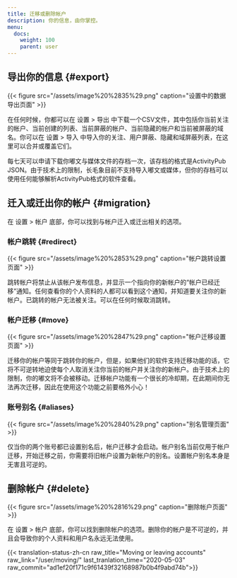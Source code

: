 ```yaml
---
title: 迁移或删除帐户
description: 你的信息，由你掌控。
menu:
  docs:
    weight: 100
    parent: user
---
```


## 导出你的信息 {#export}

{{< figure src="/assets/image%20%2835%29.png" caption="设置中的数据导出页面" >}}

在任何时候，你都可以在 设置 &gt; 导出 中下载一个CSV文件，其中包括你当前关注的帐户、当前创建的列表、当前屏蔽的帐户、当前隐藏的帐户和当前被屏蔽的域名。你可以在 设置 &gt; 导入 中导入你的关注、用户屏蔽、隐藏和域屏蔽列表，在这里可以合并或覆盖它们。

每七天可以申请下载你嘟文与媒体文件的存档一次，该存档的格式是ActivityPub JSON。由于技术上的限制，长毛象目前不支持导入嘟文或媒体，但你的存档可以使用任何能够解析ActivityPub格式的软件查看。

## 迁入或迁出你的帐户 {#migration}

在 设置 &gt; 帐户 底部，你可以找到与帐户迁入或迁出相关的选项。

### 帐户跳转 {#redirect}

{{< figure src="/assets/image%20%2853%29.png" caption="帐户跳转设置页面" >}}

跳转帐户将禁止从该帐户发布信息，并显示一个指向你的新帐户的“帐户已经迁移”通知。任何查看你的个人资料的人都可以看到这个通知，并知道要关注你的新帐户。已跳转的帐户无法被关注。可以在任何时候取消跳转。

### 帐户迁移 {#move}

{{< figure src="/assets/image%20%2847%29.png" caption="帐户迁移设置页面" >}}

迁移你的帐户等同于跳转你的帐户，但是，如果他们的软件支持迁移功能的话，它将不可逆转地迫使每个人取消关注你当前的帐户并关注你的新帐户。由于技术上的限制，你的嘟文将不会被移动。迁移帐户功能有一个很长的冷却期，在此期间你无法再次迁移，因此在使用这个功能之前要格外小心！

### 账号别名 {#aliases}

{{< figure src="/assets/image%20%2840%29.png" caption="别名管理页面" >}}

仅当你的两个账号都已设置别名后，帐户迁移才会启动。帐户别名当前仅用于帐户迁移，开始迁移之前，你需要将旧帐户设置为新帐户的别名。设置帐户别名本身是无害且可逆的。

## 删除帐户 {#delete}

{{< figure src="/assets/image%20%2816%29.png" caption="删除帐户页面" >}}

在 设置 &gt; 帐户 底部，你可以找到删除帐户的选项。删除你的帐户是不可逆的，并且会导致你的个人资料和用户名永远无法使用。

{{< translation-status-zh-cn raw_title="Moving or leaving accounts" raw_link="/user/moving/" last_tranlation_time="2020-05-03" raw_commit="ad1ef20f171c9f61439f32168987b0b4f9abd74b">}}
